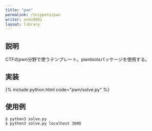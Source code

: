 ```yaml
---
title: "pwn"
permalink: /snippets/pwn
writer: anko9801
layout: library
---
```


## 説明

CTFのpwn分野で使うテンプレート。pwntoolsパッケージを使用する。

## 実装

{% include python.html code="pwn/solve.py" %}

## 使用例

```shell
$ python3 solve.py
$ python3 solve.py localhost 3000
```
